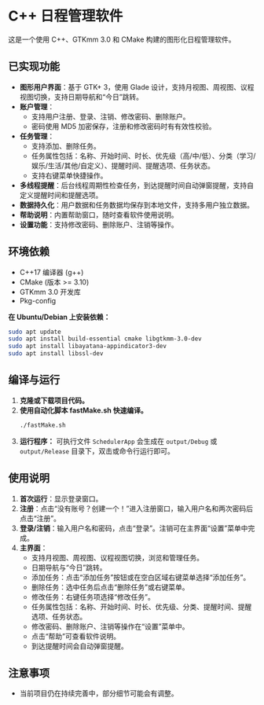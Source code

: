 # C++ 日程管理软件

这是一个使用 C++、GTKmm 3.0 和 CMake 构建的图形化日程管理软件。

## 已实现功能

*   **图形用户界面**：基于 GTK+ 3，使用 Glade 设计，支持月视图、周视图、议程视图切换，支持日期导航和“今日”跳转。
*   **账户管理**：
    *   支持用户注册、登录、注销、修改密码、删除账户。
    *   密码使用 MD5 加密保存，注册和修改密码时有有效性校验。
*   **任务管理**：
    *   支持添加、删除任务。
    *   任务属性包括：名称、开始时间、时长、优先级（高/中/低）、分类（学习/娱乐/生活/其他/自定义）、提醒时间、提醒选项、任务状态。
    *   支持右键菜单快捷操作。
*   **多线程提醒**：后台线程周期性检查任务，到达提醒时间自动弹窗提醒，支持自定义提醒时间和提醒选项。
*   **数据持久化**：用户数据和任务数据均保存到本地文件，支持多用户独立数据。
*   **帮助说明**：内置帮助窗口，随时查看软件使用说明。
*   **设置功能**：支持修改密码、删除账户、注销等操作。

## 环境依赖

*   C++17 编译器 (g++)
*   CMake (版本 >= 3.10)
*   GTKmm 3.0 开发库
*   Pkg-config

**在 Ubuntu/Debian 上安装依赖：**
```bash
sudo apt update
sudo apt install build-essential cmake libgtkmm-3.0-dev
sudo apt install libayatana-appindicator3-dev
sudo apt install libssl-dev
```

## 编译与运行

1.  **克隆或下载项目代码。**
2.  **使用自动化脚本 fastMake.sh 快速编译。**
    ```bash
    ./fastMake.sh
    ```
3.  **运行程序：**
    可执行文件 `SchedulerApp` 会生成在 `output/Debug` 或 `output/Release` 目录下，双击或命令行运行即可。

## 使用说明

1.  **首次运行**：显示登录窗口。
2.  **注册**：点击“没有账号？创建一个！”进入注册窗口，输入用户名和两次密码后点击“注册”。
3.  **登录/注销**：输入用户名和密码，点击“登录”。注销可在主界面“设置”菜单中完成。
4.  **主界面**：
    *   支持月视图、周视图、议程视图切换，浏览和管理任务。
    *   日期导航与“今日”跳转。
    *   添加任务：点击“添加任务”按钮或在空白区域右键菜单选择“添加任务”。
    *   删除任务：选中任务后点击“删除任务”或右键菜单。
    *   修改任务：右键任务项选择“修改任务”。
    *   任务属性包括：名称、开始时间、时长、优先级、分类、提醒时间、提醒选项、任务状态。
    *   修改密码、删除账户、注销等操作在“设置”菜单中。
    *   点击“帮助”可查看软件说明。
    *   到达提醒时间会自动弹窗提醒。

## 注意事项

*   当前项目仍在持续完善中，部分细节可能会有调整。
